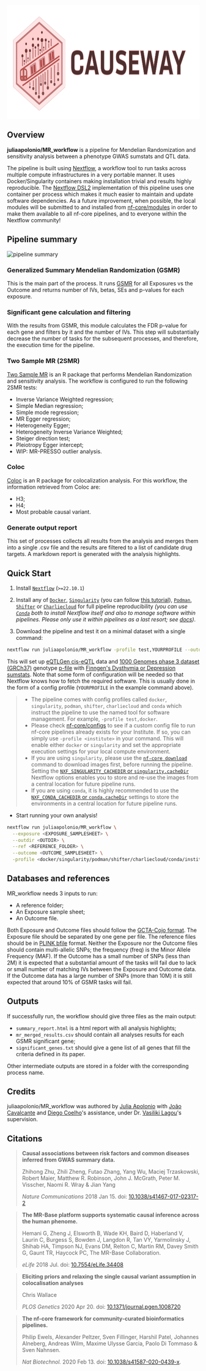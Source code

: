 <a href="github.com/juliaapolonio/MR_workflow"><img src="assets/horizontal_logo.png" style="display: block; margin: 0 auto" height="298" /></a>


## Overview

**juliaapolonio/MR_workflow** is a pipeline for Mendelian Randomization and sensitivity analysis between a phenotype GWAS sumstats and QTL data.

The pipeline is built using [Nextflow](https://www.nextflow.io), a workflow tool to run tasks across multiple compute infrastructures in a very portable manner. It uses Docker/Singularity containers making installation trivial and results highly reproducible. The [Nextflow DSL2](https://www.nextflow.io/docs/latest/dsl2.html) implementation of this pipeline uses one container per process which makes it much easier to maintain and update software dependencies. 
As a future improvement, when possible, the local modules will be submitted to and installed from [nf-core/modules](https://github.com/nf-core/modules) in order to make them available to all nf-core pipelines, and to everyone within the Nextflow community!

## Pipeline summary

![pipeline summary](https://github.com/juliaapolonio/MR_workflow/blob/master/assets/causeway_diagram.png?raw=true)


### Generalized Summary Mendelian Randomization (GSMR)

This is the main part of the process. It runs [GSMR](https://yanglab.westlake.edu.cn/software/gcta/#MendelianRandomisation) for all Exposures vs the Outcome and returns number of IVs, betas, SEs and p-values for each exposure.

### Significant gene calculation and filtering

With the results from GSMR, this module calculates the FDR p-value for each gene and filters by it and the number of IVs. This step will substantially decrease the number of tasks for the subsequent processes, and therefore, the execution time for the pipeline.

### Two Sample MR (2SMR)

[Two Sample MR](https://mrcieu.github.io/TwoSampleMR/) is an R package that performs Mendelian Randomization and sensitivity analysis. The workflow is configured to run the following 2SMR tests:
- Inverse Variance Weighted regression;
- Simple Median regression;
- Simple mode regression;
- MR Egger regression;
- Heterogeneity Egger;
- Heterogeneity Inverse Variance Weighted;
- Steiger direction test;
- Pleiotropy Egger intercept;
- WIP: MR-PRESSO outlier analysis.

### Coloc

[Coloc](https://chr1swallace.github.io/coloc/) is an R package for colocalization analysis. For this workflow, the information retrieved from Coloc are:
- H3;
- H4;
- Most probable causal variant.

### Generate output report

This set of processes collects all results from the analysis and merges them into a single .csv file and the results are filtered to a list of candidate drug targets. A markdown report is generated with the analysis highlights.

## Quick Start

1. Install [`Nextflow`](https://www.nextflow.io/docs/latest/getstarted.html#installation) (`>=22.10.1`)

2. Install any of [`Docker`](https://docs.docker.com/engine/installation/), [`Singularity`](https://www.sylabs.io/guides/3.0/user-guide/) (you can follow [this tutorial](https://singularity-tutorial.github.io/01-installation/)), [`Podman`](https://podman.io/), [`Shifter`](https://nersc.gitlab.io/development/shifter/how-to-use/) or [`Charliecloud`](https://hpc.github.io/charliecloud/) for full pipeline reproducibility _(you can use [`Conda`](https://conda.io/miniconda.html) both to install Nextflow itself and also to manage software within pipelines. Please only use it within pipelines as a last resort; see [docs](https://nf-co.re/usage/configuration#basic-configuration-profiles))_.

3. Download the pipeline and test it on a minimal dataset with a single command:

```bash
nextflow run juliaapolonio/MR_workflow -profile test,YOURPROFILE --outdir <OUTDIR>
```

This will set up [eQTLGen cis-eQTL](https://eqtlgen.org/phase1.html) data and [1000 Genomes phase 3 dataset (GRCh37)](https://www.cog-genomics.org/plink/2.0/resources#1kg_phase3) genotype [p-file](https://www.cog-genomics.org/plink/2.0/formats#pgen) with [Finngen's Dysthymia or Depression sumstats](https://r11.finngen.fi/pheno/F5_DEPRESSION_DYSTHYMIA). 
Note that some form of configuration will be needed so that Nextflow knows how to fetch the required software. This is usually done in the form of a config profile (`YOURPROFILE` in the example command above).

> - The pipeline comes with config profiles called `docker`, `singularity`, `podman`, `shifter`, `charliecloud` and `conda` which instruct the pipeline to use the named tool for software management. For example, `-profile test,docker`.
> - Please check [nf-core/configs](https://github.com/nf-core/configs#documentation) to see if a custom config file to run nf-core pipelines already exists for your Institute. If so, you can simply use `-profile <institute>` in your command. This will enable either `docker` or `singularity` and set the appropriate execution settings for your local compute environment.
> - If you are using `singularity`, please use the [`nf-core download`](https://nf-co.re/tools/#downloading-pipelines-for-offline-use) command to download images first, before running the pipeline. Setting the [`NXF_SINGULARITY_CACHEDIR` or `singularity.cacheDir`](https://www.nextflow.io/docs/latest/singularity.html?#singularity-docker-hub) Nextflow options enables you to store and re-use the images from a central location for future pipeline runs.
> - If you are using `conda`, it is highly recommended to use the [`NXF_CONDA_CACHEDIR` or `conda.cacheDir`](https://www.nextflow.io/docs/latest/conda.html) settings to store the environments in a central location for future pipeline runs.

- Start running your own analysis!

```bash
nextflow run juliaapolonio/MR_workflow \
  --exposure <EXPOSURE_SAMPLESHEET> \
  --outdir <OUTDIR> \
  --ref <REFERENCE_FOLDER> \
  --outcome <OUTCOME_SAMPLESHEET> \
  -profile <docker/singularity/podman/shifter/charliecloud/conda/institute>
```

## Databases and references

MR_workflow needs 3 inputs to run:
- A reference folder;
- An Exposure sample sheet;
- An Outcome file.

Both Exposure and Outcome files should follow the [GCTA-Cojo format](https://yanglab.westlake.edu.cn/software/gcta/#COJO). The Exposure file should be separated by one gene per file. The reference files should be in [PLINK bfile](https://www.cog-genomics.org/plink/1.9/formats#bed) format.
Neither the Exposure nor the Outcome files should contain multi-allelic SNPs; the frequency (freq) is the Minor Allele Frequency (MAF). If the Outcome has a small number of SNPs (less than 2M) it is expected that a substantial amount of the tasks will fail due to lack or small number of matching IVs between the Exposure and Outcome data. If the Outcome data has a large number of SNPs (more than 10M) it is still expected that around 10% of GSMR tasks will fail.

## Outputs

If successfully run, the workflow should give three files as the main output:

- `summary_report.html` is a html report with all analysis highlights;
- `mr_merged_results.csv` should contain all analyses results for each GSMR significant gene;
- `significant_genes.txt` should give a gene list of all genes that fill the criteria defined in its paper.

Other intermediate outputs are stored in a folder with the corresponding process name.

## Credits

juliaapolonio/MR_workflow was authored by [Julia Apolonio](https://github.com/juliaapolonio/) with [João Cavalcante](https://github.com/jvfe/) and [Diego Coelho](https://github.com/diegomscoelho)'s assistance, under Dr. [Vasiliki Lagou](https://scholar.google.co.uk/citations?user=bjj5KdwAAAAJ&hl=en)'s supervision.


## Citations

> **Causal associations between risk factors and common diseases inferred from GWAS summary data.**
> 
> Zhihong Zhu, Zhili Zheng, Futao Zhang, Yang Wu, Maciej Trzaskowski, Robert Maier, Matthew R. Robinson, John J. McGrath, Peter M. Visscher, Naomi R. Wray & Jian Yang
>
> _Nature Communications_ 2018 Jan 15. doi: [10.1038/s41467-017-02317-2](https://doi.org/10.1038/s41467-017-02317-2)


> **The MR-Base platform supports systematic causal inference across the human phenome.**
>
> Hemani G, Zheng J, Elsworth B, Wade KH, Baird D, Haberland V, Laurin C, Burgess S, Bowden J, Langdon R, Tan VY, Yarmolinsky J, Shihab HA, Timpson NJ, Evans DM, Relton C, Martin RM, Davey Smith G, Gaunt TR, Haycock PC, The MR-Base Collaboration.
>
> _eLife_ 2018 Jul. doi: [10.7554/eLife.34408](https://doi.org/10.7554/eLife.34408)


> **Eliciting priors and relaxing the single causal variant assumption in colocalisation analyses**
>
> Chris Wallace
>
> _PLOS Genetics_ 2020 Apr 20. doi: [10.1371/journal.pgen.1008720](https://doi.org/10.1371/journal.pgen.1008720)


> **The nf-core framework for community-curated bioinformatics pipelines.**
>
> Philip Ewels, Alexander Peltzer, Sven Fillinger, Harshil Patel, Johannes Alneberg, Andreas Wilm, Maxime Ulysse Garcia, Paolo Di Tommaso & Sven Nahnsen.
>
> _Nat Biotechnol._ 2020 Feb 13. doi: [10.1038/s41587-020-0439-x](https://dx.doi.org/10.1038/s41587-020-0439-x).
